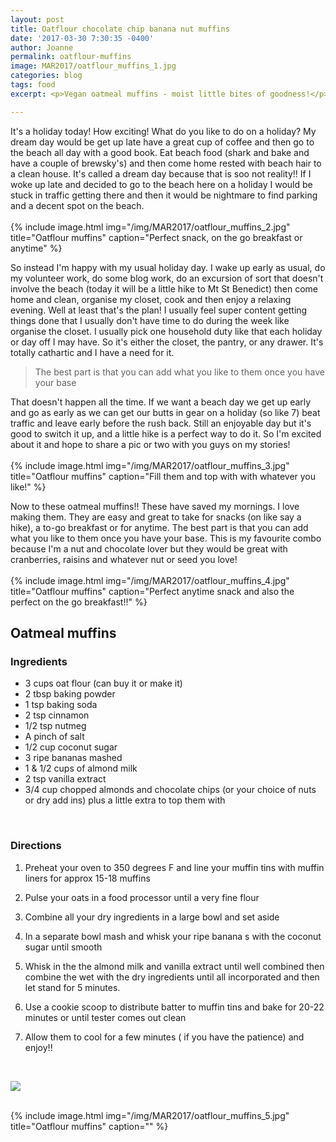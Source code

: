 ```yaml
---
layout: post
title: Oatflour chocolate chip banana nut muffins
date: '2017-03-30 7:30:35 -0400'
author: Joanne
permalink: oatflour-muffins
image: MAR2017/oatflour_muffins_1.jpg
categories: blog
tags: food
excerpt: <p>Vegan oatmeal muffins - moist little bites of goodness!</p>

---
```


It's a holiday today! How exciting! What do you like to do on a holiday? My dream day would be get up late have a great cup of coffee and then go to the beach all day with a good book. Eat beach food (shark and bake and have a couple of brewsky's) and then come home rested with beach hair to a clean house. It's called a dream day because that is soo not reality!! If I woke up late and decided to go to the beach here on a holiday I would be stuck in traffic getting there and then it would be nightmare to find parking and a decent spot on the beach.  
<br>
{% include image.html
            img="/img/MAR2017/oatflour_muffins_2.jpg"
            title="Oatflour muffins"
            caption="Perfect snack, on the go breakfast or anytime" %}

So instead I'm happy with my usual holiday day.  I wake up early as usual, do my volunteer work, do some blog work, do an excursion of sort that doesn't involve the beach (today it will be a little hike to Mt St Benedict) then come home and clean, organise my closet, cook and then enjoy a relaxing evening. Well at least that's the plan! I usually feel super content getting things done that I usually don't have time to do during the week like organise the closet.  I usually pick one household duty like that each holiday or day off I may have.  So it's either the closet, the pantry, or any drawer. It's totally cathartic and I have a need for it.  

> The best part is that you can add what you like to them once you have your base

That doesn't happen all the time.  If we want a beach day we get up early and go as early as we can get our butts in gear on a holiday (so like 7) beat traffic and leave early before the rush back. Still an enjoyable day but it's good to switch it up, and a little hike is a perfect way to do it.  So I'm excited about it and hope to share a pic or two with you guys on my stories!
<br>
<br>
{% include image.html
            img="/img/MAR2017/oatflour_muffins_3.jpg"
            title="Oatflour muffins"
            caption="Fill them and top with with whatever you like!" %}

Now to these oatmeal muffins!! These have saved my mornings. I love making them. They are easy and great to take for snacks (on like say a hike), a to-go breakfast or for anytime.  The best part is that you can add what you like to them once you have your base. This is my favourite combo because I'm a nut and chocolate lover but they would be great with cranberries, raisins and whatever nut or seed you love!
<br>
<br>
{% include image.html
            img="/img/MAR2017/oatflour_muffins_4.jpg"
            title="Oatflour muffins"
            caption="Perfect anytime snack and also the perfect on the go breakfast!!" %}

## Oatmeal muffins

### Ingredients

* 3 cups oat flour (can buy it or make it)
* 2 tbsp baking powder
* 1 tsp baking soda
* 2 tsp cinnamon
* 1/2 tsp nutmeg
* A pinch of salt
* 1/2 cup coconut sugar
* 3 ripe bananas mashed
* 1 & 1/2 cups of almond milk
* 2 tsp vanilla extract
* 3/4 cup chopped almonds and chocolate chips (or your choice of nuts or dry add ins) plus a little extra to top them with
<br>

### Directions

1. Preheat your oven to 350 degrees F and line your muffin tins with muffin liners for approx 15-18 muffins

1. Pulse your oats in a food processor until a very fine flour

1. Combine all your dry ingredients in a large bowl and set aside

1. In a separate bowl mash and whisk your ripe banana s with the coconut sugar until smooth

1. Whisk in the the almond milk and vanilla extract until well combined then combine the wet with the dry ingredients until all incorporated and then let stand for 5 minutes.

1. Use a cookie scoop to distribute batter to muffin tins and bake for
20-22 minutes or until tester comes out clean

1. Allow them to cool for a few minutes ( if you have the patience) and enjoy!!


<br>
<p class="apple__news__logo"><a href="https://apple.news/TKVtoVhGUQSuiufA4bqI-gg"><img src="{{ basesite.url }}/img/apple_news.svg" /></a></p>


<br>
{% include image.html
            img="/img/MAR2017/oatflour_muffins_5.jpg"
            title="Oatflour muffins"
            caption="" %}
